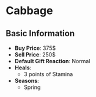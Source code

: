 # Cabbage

## Basic Information

- **Buy Price**: 375$
- **Sell Price**: 250$
- **Default Gift Reaction**: Normal
- **Heals**:
  - 3 points of Stamina
- **Seasons**:
  - Spring